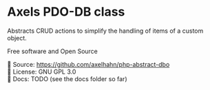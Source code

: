 # Axels PDO-DB class

Abstracts CRUD actions to simplify the handling of items of a custom object.

Free software and Open Source

📄 Source: <https://github.com/axelhahn/php-abstract-dbo>\
📜 License: GNU GPL 3.0 \
📖 Docs: TODO (see the docs folder so far)
